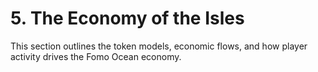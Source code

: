 # 5. The Economy of the Isles

This section outlines the token models, economic flows, and how player activity drives the Fomo Ocean economy.
 

